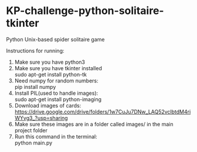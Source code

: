 # KP-challenge-python-solitaire-tkinter
Python Unix-based spider solitaire game 

Instructions for running:<br/>
1. Make sure you have python3<br/>
2. Make sure you have tkinter installed<br/>
    sudo apt-get install python-tk
3. Need numpy for random numbers:<br/>
    pip install numpy
4. Install PIL(used to handle images):<br/>
    sudo apt-get install python-imaging
5. Download images of cards:<br/>
    https://drive.google.com/drive/folders/1w7CuJu7DNw_LAQ52vclbtdM4riWYvg3_?usp=sharing
6. Make sure these images are in a folder called images/ in the main project folder
7. Run this command in the terminal:<br/>
    python main.py

